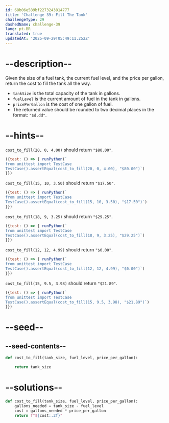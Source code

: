 ```yaml
---
id: 68b06e589bf2273243814777
title: 'Challenge 39: Fill The Tank'
challengeType: 29
dashedName: challenge-39
lang: pt-BR
translated: true
updatedAt: '2025-09-29T05:49:11.252Z'
---
```


# --description--

Given the size of a fuel tank, the current fuel level, and the price per gallon, return the cost to fill the tank all the way.

- `tankSize` is the total capacity of the tank in gallons.
- `fuelLevel` is the current amount of fuel in the tank in gallons.
- `pricePerGallon` is the cost of one gallon of fuel.
- The returned value should be rounded to two decimal places in the format: `"$d.dd"`.

# --hints--

`cost_to_fill(20, 0, 4.00)` should return `"$80.00"`.

```js
({test: () => { runPython(`
from unittest import TestCase
TestCase().assertEqual(cost_to_fill(20, 0, 4.00), "$80.00")`)
}})
```

`cost_to_fill(15, 10, 3.50)` should return `"$17.50"`.

```js
({test: () => { runPython(`
from unittest import TestCase
TestCase().assertEqual(cost_to_fill(15, 10, 3.50), "$17.50")`)
}})
```

`cost_to_fill(18, 9, 3.25)` should return `"$29.25"`.

```js
({test: () => { runPython(`
from unittest import TestCase
TestCase().assertEqual(cost_to_fill(18, 9, 3.25), "$29.25")`)
}})
```

`cost_to_fill(12, 12, 4.99)` should return `"$0.00"`.

```js
({test: () => { runPython(`
from unittest import TestCase
TestCase().assertEqual(cost_to_fill(12, 12, 4.99), "$0.00")`)
}})
```

`cost_to_fill(15, 9.5, 3.98)` should return `"$21.89"`.

```js
({test: () => { runPython(`
from unittest import TestCase
TestCase().assertEqual(cost_to_fill(15, 9.5, 3.98), "$21.89")`)
}})
```

# --seed--

## --seed-contents--

```py
def cost_to_fill(tank_size, fuel_level, price_per_gallon):

    return tank_size
```

# --solutions--

```py
def cost_to_fill(tank_size, fuel_level, price_per_gallon):
    gallons_needed = tank_size - fuel_level
    cost = gallons_needed * price_per_gallon
    return f"${cost:.2f}"
```

